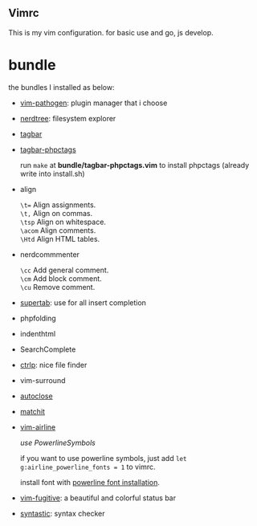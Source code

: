 ## Vimrc

This is my vim configuration. for basic use and go,  js develop.

# bundle

the bundles I installed as below:

* [vim-pathogen](https://github.com/tpope/vim-pathogen): plugin manager that i choose

* [nerdtree](https://github.com/scrooloose/nerdtree): filesystem explorer

* [tagbar](http://majutsushi.github.io/tagbar/)

* [tagbar-phpctags](https://github.com/vim-php/tagbar-phpctags.vim)

    run ``make`` at **bundle/tagbar-phpctags.vim** to install phpctags (already write into install.sh)

* align

    ``\t=`` Align assignments.  
    ``\t,`` Align on commas.  
    ``\tsp`` Align on whitespace.  
    ``\acom`` Align comments.  
    ``\Htd`` Align HTML tables.  

* nerdcommmenter

    ``\cc``  Add general comment.  
    ``\cm``  Add block comment.  
    ``\cu``  Remove comment.  

* [supertab](https://github.com/ervandew/supertab): use <tab> for all insert completion

* phpfolding

* indenthtml

* SearchComplete

* [ctrlp](https://github.com/kien/ctrlp.vim): nice file finder

* vim-surround

* [autoclose](https://github.com/Townk/vim-autoclose)

* [matchit](https://github.com/vim-scripts/matchit.zip)

* [vim-airline](https://github.com/bling/vim-airline)

    _use PowerlineSymbols_

    if you want to use powerline symbols, just add `let g:airline_powerline_fonts = 1` to vimrc.

    install font with [powerline font installation](https://powerline.readthedocs.org/en/latest/installation/linux.html#font-installation).

* [vim-fugitive](https://github.com/tpope/vim-fugitive): a beautiful and colorful status bar

* [syntastic](https://github.com/scrooloose/syntastic): syntax checker
